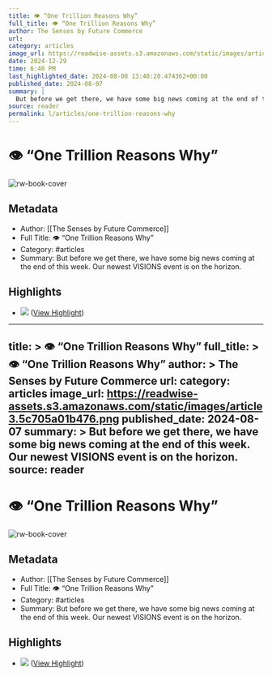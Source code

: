 ```yaml
---
title: 👁️ “One Trillion Reasons Why”
full_title: 👁️ “One Trillion Reasons Why”
author: The Senses by Future Commerce
url: 
category: articles
image_url: https://readwise-assets.s3.amazonaws.com/static/images/article3.5c705a01b476.png
date: 2024-12-29
time: 6:40 PM
last_highlighted_date: 2024-08-08 13:40:20.474362+00:00
published_date: 2024-08-07
summary: |
  But before we get there, we have some big news coming at the end of this week. Our newest VISIONS event is on the horizon.
source: reader
permalink: l/articles/one-trillion-reasons-why
---
```

# 👁️ “One Trillion Reasons Why”

![rw-book-cover](https://readwise-assets.s3.amazonaws.com/static/images/article3.5c705a01b476.png)

## Metadata
- Author: [[The Senses by Future Commerce]]
- Full Title: 👁️ “One Trillion Reasons Why”
- Category: #articles
- Summary: But before we get there, we have some big news coming at the end of this week. Our newest VISIONS event is on the horizon.

## Highlights
- ![](https://mcusercontent.com/c08f64351704a1ea4479bd08b/images/ebb960cf-47ef-3c90-4080-9c173ee70832.png) ([View Highlight](https://read.readwise.io/read/01j4s3g3fh5jkk6bd7dcxsk08k))


---
title: >
  👁️ “One Trillion Reasons Why”
full_title: >
  👁️ “One Trillion Reasons Why”
author: >
  The Senses by Future Commerce
url: 
category: articles
image_url: https://readwise-assets.s3.amazonaws.com/static/images/article3.5c705a01b476.png
published_date: 2024-08-07
summary: >
  But before we get there, we have some big news coming at the end of this week. Our newest VISIONS event is on the horizon.
source: reader
---
# 👁️ “One Trillion Reasons Why”

![rw-book-cover](https://readwise-assets.s3.amazonaws.com/static/images/article3.5c705a01b476.png)

## Metadata
- Author: [[The Senses by Future Commerce]]
- Full Title: 👁️ “One Trillion Reasons Why”
- Category: #articles
- Summary: But before we get there, we have some big news coming at the end of this week. Our newest VISIONS event is on the horizon.

## Highlights
- ![](https://mcusercontent.com/c08f64351704a1ea4479bd08b/images/ebb960cf-47ef-3c90-4080-9c173ee70832.png) ([View Highlight](https://read.readwise.io/read/01j4s3g3fh5jkk6bd7dcxsk08k))


